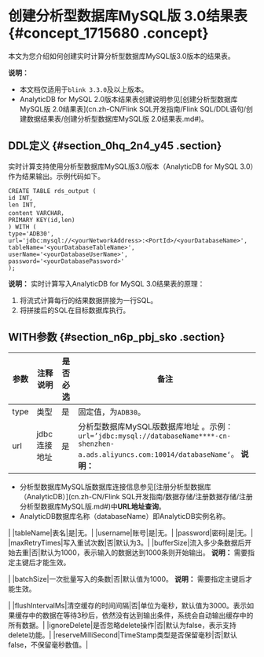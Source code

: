 # 创建分析型数据库MySQL版 3.0结果表 {#concept_1715680 .concept}

本文为您介绍如何创建实时计算分析型数据库MySQL版3.0版本的结果表。

**说明：** 

-   本文档仅适用于`blink 3.3.0`及以上版本。
-   AnalyticDB for MySQL 2.0版本结果表创建说明参见[创建分析型数据库MySQL版 2.0结果表](cn.zh-CN/Flink SQL开发指南/Flink SQL/DDL语句/创建数据结果表/创建分析型数据库MySQL版 2.0结果表.md#)。

## DDL定义 {#section_0hq_2n4_y45 .section}

实时计算支持使用分析型数据库MySQL版3.0版本（AnalyticDB for MySQL 3.0）作为结果输出。示例代码如下。

``` {#codeblock_4kv_s47_99f .language-sql}
CREATE TABLE rds_output (
id INT,
len INT,
content VARCHAR，
PRIMARY KEY(id,len)
) WITH (
type='ADB30',
url='jdbc:mysql://<yourNetworkAddress>:<PortId>/<yourDatabaseName>',
tableName='<yourDatabaseTableName>',
userName='<yourDatabaseUserName>',
password='<yourDatabasePassword>'
);
```

**说明：** 实时计算写入AnalyticDB for MySQL 3.0结果表的原理：

1.  将流式计算每行的结果数据拼接为一行SQL。
2.  将拼接后的SQL在目标数据库执行。

## WITH参数 {#section_n6p_pbj_sko .section}

|参数|注释说明|是否必选|备注|
|--|----|----|--|
|type|类型|是|固定值，为`ADB30`。|
|url|jdbc连接地址|是|分析型数据库MySQL版数据库地址 。示例：`url=’jdbc:mysql://databaseName****-cn-shenzhen-a.ads.aliyuncs.com:10014/databaseName‘`。 **说明：** 

-   分析型数据库MySQL版数据库连接信息参见[注册分析型数据库（AnalyticDB）](cn.zh-CN/Flink SQL开发指南/数据存储/注册数据存储/注册分析型数据库MySQL版.md#)中**URL地址查询**。
-   AnalyticDB数据库名称（databaseName）即AnalyticDB实例名称。

 |
|tableName|表名|是|无。|
|username|账号|是|无。|
|password|密码|是|无。|
|maxRetryTimes|写入重试次数|否|默认为3。|
|bufferSize|流入多少条数据后开始去重|否|默认为1000，表示输入的数据达到1000条则开始输出。 **说明：** 需要指定主键后才能生效。

 |
|batchSize|一次批量写入的条数|否|默认值为1000。 **说明：** 需要指定主键后才能生效。

 |
|flushIntervalMs|清空缓存的时间间隔|否|单位为毫秒，默认值为3000。表示如果缓存中的数据在等待3秒后，依然没有达到输出条件，系统会自动输出缓存中的所有数据。|
|ignoreDelete|是否忽略delete操作|否|默认为false，表示支持delete功能。|
|reserveMilliSecond|TimeStamp类型是否保留毫秒|否|默认false，不保留毫秒数值。|

